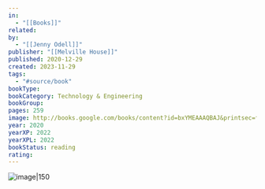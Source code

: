 ```yaml
---
in:
  - "[[Books]]"
related: 
by:
  - "[[Jenny Odell]]"
publisher: "[[Melville House]]"
published: 2020-12-29
created: 2023-11-29
tags:
  - "#source/book"
bookType: 
bookCategory: Technology & Engineering
bookGroup: 
pages: 259
image: http://books.google.com/books/content?id=bxYMEAAAQBAJ&printsec=frontcover&img=1&zoom=1&edge=curl&source=gbs_api
year: 2020
yearXP: 2022
yearXPL: 2022
bookStatus: reading
rating:
---
```


![image|150](http://books.google.com/books/content?id=bxYMEAAAQBAJ&printsec=frontcover&img=1&zoom=1&edge=curl&source=gbs_api)